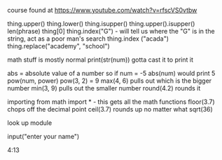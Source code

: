 course found at https://www.youtube.com/watch?v=rfscVS0vtbw

thing.upper()
thing.lower()
thing.isupper()
thing.upper().isupper()
len(phrase)
thing[0]
thing.index("G") - will tell us where the "G" is in the string, act as a poor man's search
thing.index ("acada")
thing.replace("academy", "school")

math stuff is mostly normal
print(str(num)) gotta cast it to print it

abs = absolute value of a number
so if num = -5
abs(num)
would print 5
pow(num, power)
pow(3, 2) = 9
max(4, 6)  pulls out which is the bigger number
min(3, 9) pulls out the smaller number
round(4.2) rounds it

importing
from math import * - this gets all the math functions
floor(3.7) chops off the decimal point
ceil(3.7) rounds up no matter what
sqrt(36)

look up module


input("enter your name")

4:13